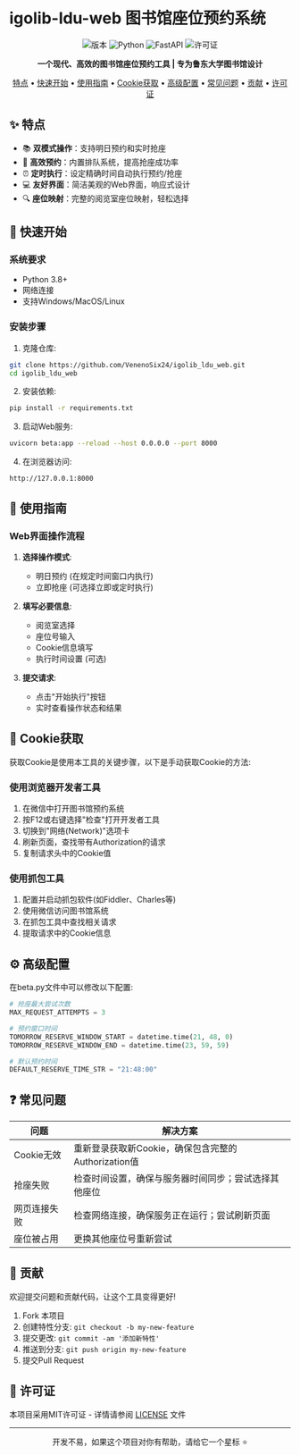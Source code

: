 # igolib-ldu-web 图书馆座位预约系统

<p align="center">
  <img src="https://img.shields.io/badge/版本-v2.2.0-blue.svg" alt="版本" />
  <img src="https://img.shields.io/badge/Python-3.8+-brightgreen.svg" alt="Python" />
  <img src="https://img.shields.io/badge/FastAPI-0.115+-orange.svg" alt="FastAPI" />
  <img src="https://img.shields.io/badge/License-MIT-yellow.svg" alt="许可证" />
</p>

<p align="center">
  <b>一个现代、高效的图书馆座位预约工具 | 专为鲁东大学图书馆设计</b>
</p>

<div align="center">

[特点](#特点) •
[快速开始](#快速开始) •
[使用指南](#使用指南) •
[Cookie获取](#cookie获取) •
[高级配置](#高级配置) •
[常见问题](#常见问题) •
[贡献](#贡献) •
[许可证](#许可证)

</div>

## ✨ 特点

- 📚 **双模式操作**：支持明日预约和实时抢座
- 🚀 **高效预约**：内置排队系统，提高抢座成功率
- ⏰ **定时执行**：设定精确时间自动执行预约/抢座
- 💻 **友好界面**：简洁美观的Web界面，响应式设计
- 🔍 **座位映射**：完整的阅览室座位映射，轻松选择

## 🚀 快速开始

### 系统要求

- Python 3.8+
- 网络连接
- 支持Windows/MacOS/Linux

### 安装步骤

1. 克隆仓库:

```bash
git clone https://github.com/VenenoSix24/igolib_ldu_web.git
cd igolib_ldu_web
```

2. 安装依赖:

```bash
pip install -r requirements.txt
```

3. 启动Web服务:

```bash
uvicorn beta:app --reload --host 0.0.0.0 --port 8000
```

4. 在浏览器访问:

```
http://127.0.0.1:8000
```

## 📖 使用指南

### Web界面操作流程

1. **选择操作模式**:
   - 明日预约 (在规定时间窗口内执行)
   - 立即抢座 (可选择立即或定时执行)

2. **填写必要信息**:
   - 阅览室选择
   - 座位号输入
   - Cookie信息填写
   - 执行时间设置 (可选)

3. **提交请求**:
   - 点击"开始执行"按钮
   - 实时查看操作状态和结果

## 🔑 Cookie获取

获取Cookie是使用本工具的关键步骤，以下是手动获取Cookie的方法:

### 使用浏览器开发者工具

1. 在微信中打开图书馆预约系统
2. 按F12或右键选择"检查"打开开发者工具
3. 切换到"网络(Network)"选项卡
4. 刷新页面，查找带有Authorization的请求
5. 复制请求头中的Cookie值

### 使用抓包工具

1. 配置并启动抓包软件(如Fiddler、Charles等)
2. 使用微信访问图书馆系统
3. 在抓包工具中查找相关请求
4. 提取请求中的Cookie信息

## ⚙️ 高级配置

在beta.py文件中可以修改以下配置:

```python
# 抢座最大尝试次数
MAX_REQUEST_ATTEMPTS = 3

# 预约窗口时间
TOMORROW_RESERVE_WINDOW_START = datetime.time(21, 48, 0)
TOMORROW_RESERVE_WINDOW_END = datetime.time(23, 59, 59)

# 默认预约时间
DEFAULT_RESERVE_TIME_STR = "21:48:00"
```

## ❓ 常见问题

| 问题 | 解决方案 |
|------|---------|
| Cookie无效 | 重新登录获取新Cookie，确保包含完整的Authorization值 |
| 抢座失败 | 检查时间设置，确保与服务器时间同步；尝试选择其他座位 |
| 网页连接失败 | 检查网络连接，确保服务正在运行；尝试刷新页面 |
| 座位被占用 | 更换其他座位号重新尝试 |

## 🤝 贡献

欢迎提交问题和贡献代码，让这个工具变得更好!

1. Fork 本项目
2. 创建特性分支: `git checkout -b my-new-feature`
3. 提交更改: `git commit -am '添加新特性'`
4. 推送到分支: `git push origin my-new-feature`
5. 提交Pull Request

## 📄 许可证

本项目采用MIT许可证 - 详情请参阅 [LICENSE](LICENSE) 文件

---

<p align="center">开发不易，如果这个项目对你有帮助，请给它一个星标 ⭐</p>
